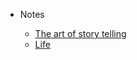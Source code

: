 <!-- docs/_sidebar.md -->

* Notes

  * [The art of story telling](art-story-telling.md)
  * [Life](life.md)

